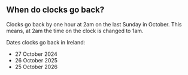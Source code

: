 ##  When do clocks go back?

Clocks go back by one hour at 2am on the last Sunday in October. This means,
at 2am the time on the clock is changed to 1am.

Dates clocks go back in Ireland:

  * 27 October 2024 
  * 26 October 2025 
  * 25 October 2026 
